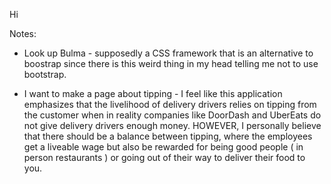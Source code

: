 Hi

Notes:

- Look up Bulma - supposedly a CSS framework that is an alternative to boostrap since there is this weird thing in my head telling me not to use bootstrap.

- I want to make a page about tipping - I feel like this application emphasizes that the livelihood of delivery drivers relies on tipping from the customer when in reality companies like DoorDash and UberEats do not give delivery drivers enough money. HOWEVER, I personally believe that there should be a balance between tipping, where the employees get a liveable wage but also be rewarded for being good people ( in person restaurants ) or going out of their way to deliver their food to you. 